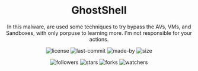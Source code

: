 <div align="center">
  <h1 align="center"> GhostShell </h1>
  <p align="center"> In this malware, are used some techniques to try bypass the AVs, VMs, and Sandboxes, with only porpuse to learning more. I'm not responsible for your actions. </p>


  <p align="center"> 
    <img alt="license" src="https://img.shields.io/github/license/ReddyyZ/GhostShell"/>
    <img alt="last-commit" src="https://img.shields.io/github/last-commit/ReddyyZ/GhostShell"/>
    <img alt="made-by" src="https://img.shields.io/badge/made%20by-ReddyyZ-red"/>
    <img alt="size" src="https://img.shields.io/github/repo-size/ReddyyZ/GhostShell"/>
  </p>
  <p align="center">
    <img alt="followers" src="https://img.shields.io/github/followers/ReddyyZ?style=social"/>
    <img alt="stars" src="https://img.shields.io/github/stars/ReddyyZ/GhostShell?style=social"/>
    <img alt="forks" src="https://img.shields.io/github/forks/ReddyyZ/GhostShell?style=social"/>
    <img alt="watchers" src="https://img.shields.io/github/watchers/ReddyyZ/GhostShell?style=social"/>
  </p>
  
</div>
